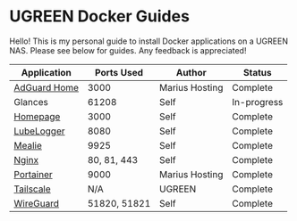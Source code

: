 # UGREEN Docker Guides

Hello! This is my personal guide to install Docker applications on a UGREEN NAS. Please see below for guides. Any feedback is appreciated!

| Application | Ports Used | Author | Status |
| --- | --- | --- | --- |
| [AdGuard Home](https://mariushosting.com/how-to-install-adguard-on-your-ugreen-nas/) | 3000 | Marius Hosting | Complete |
| Glances | 61208 | Self | In-progress |
| [Homepage](https://github.com/EszopiCoder/ugreen-docker-guides/wiki/Homepage) | 3000 | Self | Complete |
| [LubeLogger](https://github.com/EszopiCoder/ugreen-docker-guides/wiki/Lubelogger) | 8080 | Self | Complete |
| [Mealie](https://github.com/EszopiCoder/ugreen-docker-guides/wiki/Mealie) | 9925 | Self | Complete |
| [Nginx](https://github.com/EszopiCoder/ugreen-docker-guides/wiki/Nginx) | 80, 81, 443 | Self | Complete |
| [Portainer](https://mariushosting.com/how-to-install-portainer-on-your-ugreen-nas/) | 9000 | Marius Hosting | Complete |
| [Tailscale](https://support.ugnas.com/knowledgecenter-h5/#/articleDetail?custom=eyJ0eXBlIjoidGFnMDAyIiwibGFuZ3VhZ2UiOiJlbi1VUyIsImlkIjozNzI5LCJhcnRpY2xlSW5mb0lkIjo2MjIsImNsaWVudFR5cGUiOiJQQyIsImFydGljbGVWZXJzaW9uIjoiIn0%3D) | N/A | UGREEN | Complete |
| [WireGuard](https://github.com/EszopiCoder/ugreen-docker-guides/wiki/WireGuard) | 51820, 51821 | Self | Complete |
